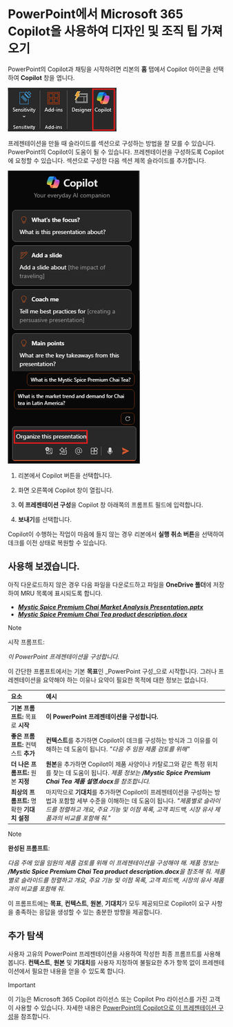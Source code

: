 # PowerPoint에서 Microsoft 365 Copilot을 사용하여 디자인 및 조직 팁 가져오기

PowerPoint의 Copilot과 채팅을 시작하려면 리본의 **홈** 탭에서 Copilot 아이콘을 선택하여 **Copilot** 창을 엽니다.

![PowerPoint 리본 메뉴의 Copilot 아이콘을 보여주는 스크린샷.](../media/ask_copilot-ribbon-powerpoint.png)

프레젠테이션을 만들 때 슬라이드를 섹션으로 구성하는 방법을 잘 모를 수 있습니다. PowerPoint의 Copilot이 도움이 될 수 있습니다. 프레젠테이션을 구성하도록 Copilot에 요청할 수 있습니다. 섹션으로 구성한 다음 섹션 제목 슬라이드를 추가합니다.

![PowerPoint의 Copilot 패널을 처음 열 때의 스크린샷.](../media/ask_copilot-pane-powerpoint.png)

1. 리본에서 Copilot 버튼을 선택합니다.

1. 화면 오른쪽에 Copilot 창이 열립니다.

1. **이 프레젠테이션 구성**을 Copilot 창 아래쪽의 프롬프트 필드에 입력합니다.

1. **보내기**를 선택합니다.

Copilot이 수행하는 작업이 마음에 들지 않는 경우 리본에서 **실행 취소 버튼**을 선택하여 데크를 이전 상태로 복원할 수 있습니다.

## 사용해 보겠습니다.

아직 다운로드하지 않은 경우 다음 파일을 다운로드하고 파일을 **OneDrive 폴더**에 저장하여 MRU 목록에 표시되도록 합니다.

- **_[Mystic Spice Premium Chai Market Analysis Presentation.pptx](https://go.microsoft.com/fwlink/?linkid=2268768)_**
- **_[Mystic Spice Premium Chai Tea product description.docx](https://go.microsoft.com/fwlink/?linkid=2268929)_**

> [!NOTE]
> 시작 프롬프트:
>
> _이 PowerPoint 프레젠테이션을 구성합니다._

이 간단한 프롬프트에서는 기본 **목표**인 _PowerPoint 구성_으로 시작합니다. 그러나 프레젠테이션을 요약해야 하는 이유나 요약이 필요한 목적에 대한 정보는 없습니다.

| 요소 | 예시 |
| :------ | :------- |
| **기본 프롬프트:** 목표로 **시작** | **이 PowerPoint 프레젠테이션을 구성합니다.** |
| **좋은 프롬프트:** 컨텍스트 **추가** | **컨텍스트**를 추가하면 Copilot이 데크를 구성하는 방식과 그 이유를 이해하는 데 도움이 됩니다. _"다음 주 임원 제품 검토를 위해"_ |
| **더 나은 프롬프트:** 원본 **지정** | **원본**을 추가하면 Copilot이 제품 사양이나 카탈로그와 같은 특정 위치를 찾는 데 도움이 됩니다. _제품 정보는 **/Mystic Spice Premium Chai Tea 제품 설명.docx**를 참조합니다._ |
| **최상의 프롬프트:** 명확한 **기대치 설정** | 마지막으로 **기대치**를 추가하면 Copilot이 프레젠테이션을 구성하는 방법과 포함할 세부 수준을 이해하는 데 도움이 됩니다. _"제품별로 슬라이드를 정렬하고 개요, 주요 기능 및 이점 목록, 고객 피드백, 시장 유사 제품과의 비교를 포함해 줘."_ |

> [!NOTE]
> **완성된 프롬프트**:
>
> _다음 주에 있을 임원의 제품 검토를 위해 이 프레젠테이션을 구성해야 해. 제품 정보는 **/Mystic Spice Premium Chai Tea product description.docx**을 참조해 줘. 제품별로 슬라이드를 정렬하고 개요, 주요 기능 및 이점 목록, 고객 피드백, 시장의 유사 제품과의 비교를 포함해 줘_.

이 프롬프트에는 **목표**, **컨텍스트**, **원본**, **기대치**가 모두 제공되므로 Copilot이 요구 사항을 충족하는 응답을 생성할 수 있는 충분한 방향을 제공합니다.

## 추가 탐색

사용자 고유의 PowerPoint 프레젠테이션을 사용하여 작성한 최종 프롬프트를 사용해 봅니다. **컨텍스트**, **원본** 및 **기대치**를 사용자 지정하여 불필요한 추가 항목 없이 프레젠테이션에서 필요한 내용을 얻을 수 있도록 합니다.

> [!IMPORTANT]
> 이 기능은 Microsoft 365 Copilot 라이선스 또는 Copilot Pro 라이선스를 가진 고객이 사용할 수 있습니다. 자세한 내용은 [PowerPoint의 Copilot으로 이 프레젠테이션 구성](https://support.microsoft.com/office/organize-this-presentation-with-copilot-in-powerpoint-a207eea3-7a56-4225-88f1-54dd37cdcf6a)을 참조합니다.
